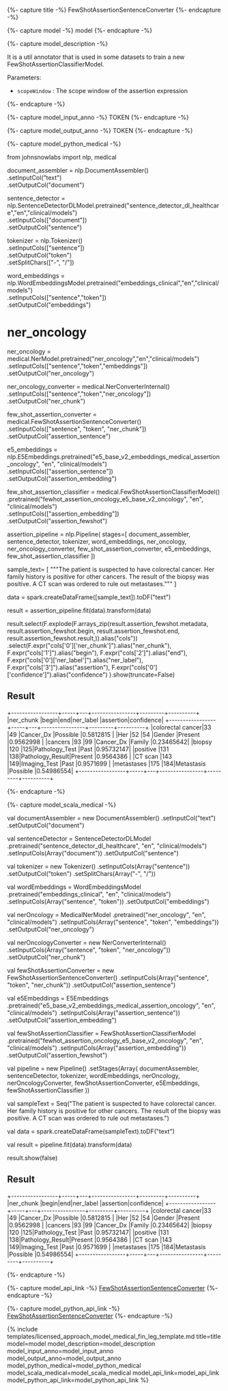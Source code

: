 {%- capture title -%}
FewShotAssertionSentenceConverter
{%- endcapture -%}

{%- capture model -%}
model
{%- endcapture -%}

{%- capture model_description -%}

It is a util annotator that is used in some datasets to train a new FewShotAssertionClassifierModel.

Parameters:

- `scopeWindow` :  The scope window of the assertion expression


{%- endcapture -%}

{%- capture model_input_anno -%}
TOKEN
{%- endcapture -%}

{%- capture model_output_anno -%}
TOKEN
{%- endcapture -%}

{%- capture model_python_medical -%}

from johnsnowlabs import nlp, medical

document_assembler = nlp.DocumentAssembler()\
    .setInputCol("text")\
    .setOutputCol("document")

sentence_detector = nlp.SentenceDetectorDLModel.pretrained("sentence_detector_dl_healthcare","en","clinical/models")\
    .setInputCols(["document"])\
    .setOutputCol("sentence")

tokenizer = nlp.Tokenizer()\
    .setInputCols(["sentence"])\
    .setOutputCol("token")\
    .setSplitChars(["-", "\/"])

word_embeddings = nlp.WordEmbeddingsModel.pretrained("embeddings_clinical","en","clinical/models")\
    .setInputCols(["sentence","token"])\
    .setOutputCol("embeddings")

# ner_oncology
ner_oncology = medical.NerModel.pretrained("ner_oncology","en","clinical/models")\
    .setInputCols(["sentence","token","embeddings"])\
    .setOutputCol("ner_oncology")

ner_oncology_converter = medical.NerConverterInternal()\
    .setInputCols(["sentence","token","ner_oncology"])\
    .setOutputCol("ner_chunk")

few_shot_assertion_converter = medical.FewShotAssertionSentenceConverter()\
    .setInputCols(["sentence", "token", "ner_chunk"])\
    .setOutputCol("assertion_sentence")

e5_embeddings = nlp.E5Embeddings.pretrained("e5_base_v2_embeddings_medical_assertion_oncology", "en", "clinical/models")\
    .setInputCols(["assertion_sentence"])\
    .setOutputCol("assertion_embedding")

few_shot_assertion_classifier = medical.FewShotAssertionClassifierModel()\
    .pretrained("fewhot_assertion_oncology_e5_base_v2_oncology", "en", "clinical/models")\
    .setInputCols(["assertion_embedding"])\
    .setOutputCol("assertion_fewshot")

assertion_pipeline = nlp.Pipeline(
    stages=[
        document_assembler,
        sentence_detector,
        tokenizer,
        word_embeddings,
        ner_oncology,
        ner_oncology_converter,
        few_shot_assertion_converter,
        e5_embeddings,
        few_shot_assertion_classifier
    ])

sample_text= [
"""The patient is suspected to have colorectal cancer. Her family history is positive for other cancers.
The result of the biopsy was positive. A CT scan was ordered to rule out metastases."""
]

data = spark.createDataFrame([sample_text]).toDF("text")

result = assertion_pipeline.fit(data).transform(data)

result.select(F.explode(F.arrays_zip(result.assertion_fewshot.metadata,
                        result.assertion_fewshot.begin,
                        result.assertion_fewshot.end,
                        result.assertion_fewshot.result,)).alias("cols")) \
                        .select(F.expr("cols['0']['ner_chunk']").alias("ner_chunk"),
                        F.expr("cols['1']").alias("begin"),
                        F.expr("cols['2']").alias("end"),
                        F.expr("cols['0']['ner_label']").alias("ner_label"),
                        F.expr("cols['3']").alias("assertion"),
                        F.expr("cols['0']['confidence']").alias("confidence") ).show(truncate=False)



## Result

+-----------------+-----+---+----------------+---------+----------+
|ner_chunk        |begin|end|ner_label       |assertion|confidence|
+-----------------+-----+---+----------------+---------+----------+
|colorectal cancer|33   |49 |Cancer_Dx       |Possible |0.5812815 |
|Her              |52   |54 |Gender          |Present  |0.9562998 |
|cancers          |93   |99 |Cancer_Dx       |Family   |0.23465642|
|biopsy           |120  |125|Pathology_Test  |Past     |0.95732147|
|positive         |131  |138|Pathology_Result|Present  |0.9564386 |
|CT scan          |143  |149|Imaging_Test    |Past     |0.9571699 |
|metastases       |175  |184|Metastasis      |Possible |0.54986554|
+-----------------+-----+---+----------------+---------+----------+



{%- endcapture -%}

{%- capture model_scala_medical -%}

val documentAssembler = new DocumentAssembler()
    .setInputCol("text")
    .setOutputCol("document")

val sentenceDetector = SentenceDetectorDLModel
    .pretrained("sentence_detector_dl_healthcare", "en", "clinical/models")
    .setInputCols(Array("document"))
    .setOutputCol("sentence")

val tokenizer = new Tokenizer()
    .setInputCols(Array("sentence"))
    .setOutputCol("token")
    .setSplitChars(Array("-", "/"))

val wordEmbeddings = WordEmbeddingsModel
    .pretrained("embeddings_clinical", "en", "clinical/models")
    .setInputCols(Array("sentence", "token"))
    .setOutputCol("embeddings")

val nerOncology = MedicalNerModel
    .pretrained("ner_oncology", "en", "clinical/models")
    .setInputCols(Array("sentence", "token", "embeddings"))
    .setOutputCol("ner_oncology")

val nerOncologyConverter = new NerConverterInternal()
    .setInputCols(Array("sentence", "token", "ner_oncology"))
    .setOutputCol("ner_chunk")

val fewShotAssertionConverter = new FewShotAssertionSentenceConverter()
    .setInputCols(Array("sentence", "token", "ner_chunk"))
    .setOutputCol("assertion_sentence")

val e5Embeddings = E5Embeddings
    .pretrained("e5_base_v2_embeddings_medical_assertion_oncology", "en", "clinical/models")
    .setInputCols(Array("assertion_sentence"))
    .setOutputCol("assertion_embedding")

val fewShotAssertionClassifier = FewShotAssertionClassifierModel
    .pretrained("fewhot_assertion_oncology_e5_base_v2_oncology", "en", "clinical/models")
    .setInputCols(Array("assertion_embedding"))
    .setOutputCol("assertion_fewshot")

val pipeline = new Pipeline()
    .setStages(Array(
        documentAssembler,
        sentenceDetector,
        tokenizer,
        wordEmbeddings,
        nerOncology,
        nerOncologyConverter,
        fewShotAssertionConverter,
        e5Embeddings,
        fewShotAssertionClassifier
    ))

val sampleText = Seq("The patient is suspected to have colorectal cancer. Her family history is positive for other cancers. 
The result of the biopsy was positive. A CT scan was ordered to rule out metastases.")

val data = spark.createDataFrame(sampleText).toDF("text")

val result = pipeline.fit(data).transform(data)

result.show(false)

## Result

+-----------------+-----+---+----------------+---------+----------+
|ner_chunk        |begin|end|ner_label       |assertion|confidence|
+-----------------+-----+---+----------------+---------+----------+
|colorectal cancer|33   |49 |Cancer_Dx       |Possible |0.5812815 |
|Her              |52   |54 |Gender          |Present  |0.9562998 |
|cancers          |93   |99 |Cancer_Dx       |Family   |0.23465642|
|biopsy           |120  |125|Pathology_Test  |Past     |0.95732147|
|positive         |131  |138|Pathology_Result|Present  |0.9564386 |
|CT scan          |143  |149|Imaging_Test    |Past     |0.9571699 |
|metastases       |175  |184|Metastasis      |Possible |0.54986554|
+-----------------+-----+---+----------------+---------+----------+


{%- endcapture -%}


{%- capture model_api_link -%}
[FewShotAssertionSentenceConverter](https://nlp.johnsnowlabs.com/licensed/api/com/johnsnowlabs/nlp/annotators/assertion/FewShotAssertionSentenceConverter.html)
{%- endcapture -%}

{%- capture model_python_api_link -%}
[FewShotAssertionSentenceConverter](https://nlp.johnsnowlabs.com/licensed/api/python/reference/autosummary/sparknlp_jsl/annotator/assertion/fewshot_assertion_sentence_converter/index.html)
{%- endcapture -%}



{% include templates/licensed_approach_model_medical_fin_leg_template.md
title=title
model=model
model_description=model_description
model_input_anno=model_input_anno
model_output_anno=model_output_anno
model_python_medical=model_python_medical
model_scala_medical=model_scala_medical
model_api_link=model_api_link
model_python_api_link=model_python_api_link
%}
